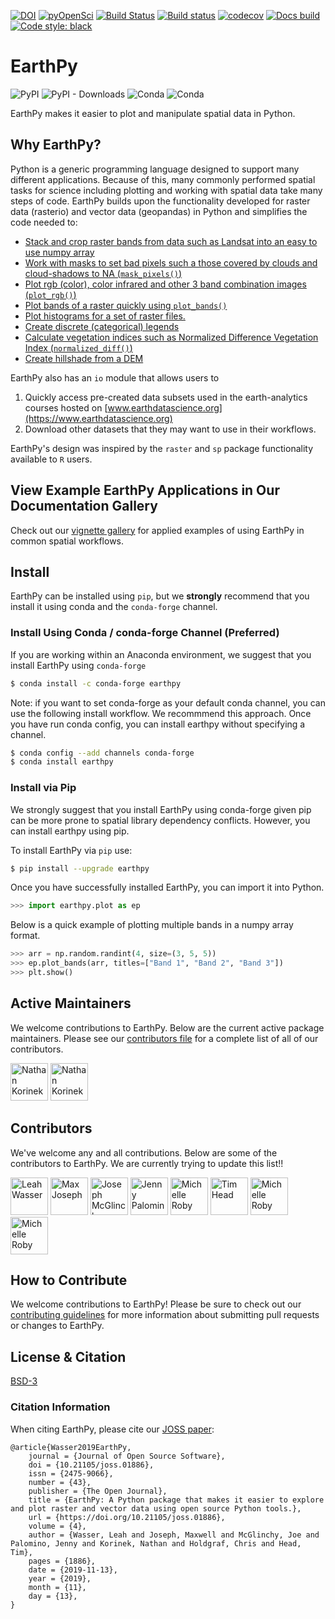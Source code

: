 [![DOI](https://joss.theoj.org/papers/10.21105/joss.01886/status.svg)](https://doi.org/10.21105/joss.01886)
[![pyOpenSci](https://tinyurl.com/y22nb8up)](https://github.com/pyOpenSci/software-review/issues/3)
[![Build Status](https://travis-ci.org/earthlab/earthpy.svg?branch=master)](https://travis-ci.org/earthlab/earthpy)
[![Build status](https://ci.appveyor.com/api/projects/status/xgf5g4ms8qhgtp21?svg=true)](https://ci.appveyor.com/project/earthlab/earthpy)
[![codecov](https://codecov.io/gh/earthlab/earthpy/branch/master/graph/badge.svg)](https://codecov.io/gh/earthlab/earthpy)
[![Docs build](https://readthedocs.org/projects/earthpy/badge/?version=latest)](https://earthpy.readthedocs.io/en/latest/?badge=latest)
[![Code style: black](https://img.shields.io/badge/code%20style-black-000000.svg)](https://img.shields.io/badge/code%20style-black-000000.svg)

# EarthPy

![PyPI](https://img.shields.io/pypi/v/earthpy.svg?color=purple&style=plastic)
![PyPI - Downloads](https://img.shields.io/pypi/dm/earthpy.svg?color=purple&label=pypi%20downloads&style=plastic)
![Conda](https://img.shields.io/conda/v/conda-forge/earthpy.svg?color=purple&style=plastic)
![Conda](https://img.shields.io/conda/dn/conda-forge/earthpy.svg?color=purple&label=conda-forge%20downloads&style=plastic)

EarthPy makes it easier to plot and manipulate spatial data in Python.

## Why EarthPy?

Python is a generic programming language designed to support many different applications. Because of this, many commonly
performed spatial tasks for science including plotting and working with spatial data take many steps of code. EarthPy
builds upon the functionality developed for raster data (rasterio) and vector data (geopandas) in Python and simplifies the
code needed to:

* [Stack and crop raster bands from data such as Landsat into an easy to use numpy array](https://earthpy.readthedocs.io/en/latest/gallery_vignettes/plot_raster_stack_crop.html)
* [Work with masks to set bad pixels such a those covered by clouds and cloud-shadows to NA (`mask_pixels()`)](https://earthpy.readthedocs.io/en/latest/gallery_vignettes/plot_stack_masks.html#sphx-glr-gallery-vignettes-plot-stack-masks-py)
* [Plot rgb (color), color infrared and other 3 band combination images (`plot_rgb()`)](https://earthpy.readthedocs.io/en/latest/gallery_vignettes/plot_rgb.html)
* [Plot bands of a raster quickly using `plot_bands()`](https://earthpy.readthedocs.io/en/latest/gallery_vignettes/plot_bands_functionality.html)
* [Plot histograms for a set of raster files.](https://earthpy.readthedocs.io/en/latest/gallery_vignettes/plot_hist_functionality.html)
* [Create discrete (categorical) legends](https://earthpy.readthedocs.io/en/latest/gallery_vignettes/plot_draw_legend_docs.html)
* [Calculate vegetation indices such as Normalized Difference Vegetation Index (`normalized_diff()`)](https://earthpy.readthedocs.io/en/latest/gallery_vignettes/plot_calculate_classify_ndvi.html)
* [Create hillshade from a DEM](https://earthpy.readthedocs.io/en/latest/gallery_vignettes/plot_dem_hillshade.html)

EarthPy also has an `io` module that allows users to

1. Quickly access pre-created data subsets used in the earth-analytics courses hosted
on [www.earthdatascience.org](https://www.earthdatascience.org)
2. Download other datasets that they may want to use in their workflows.

EarthPy's design was inspired by the `raster` and `sp` package functionality available to `R` users.

## View Example EarthPy Applications in Our Documentation Gallery  

Check out our [vignette gallery](https://earthpy.readthedocs.io/en/latest/gallery_vignettes/index.html) for
applied examples of using EarthPy in common spatial workflows.

## Install

EarthPy can be installed using `pip`, but we **strongly** recommend that you install it using conda and the `conda-forge` channel.

### Install Using Conda / conda-forge Channel (Preferred)

If you are working within an Anaconda environment, we suggest that you install EarthPy using
`conda-forge`

```bash
$ conda install -c conda-forge earthpy
```

Note: if you want to set conda-forge as your default conda channel, you can use the following install workflow.
We recommmend this approach. Once you have run conda config, you can install earthpy without specifying a channel.

```bash
$ conda config --add channels conda-forge
$ conda install earthpy
```


### Install via Pip

We strongly suggest that you install EarthPy using conda-forge given pip can be more prone to 
spatial library dependency conflicts. However, you can install earthpy using pip.

To install EarthPy via `pip` use:

```bash
$ pip install --upgrade earthpy
```

Once you have successfully installed EarthPy, you can import it into Python.

```python
>>> import earthpy.plot as ep
```

Below is a quick example of plotting multiple bands in a numpy array format.

```python
>>> arr = np.random.randint(4, size=(3, 5, 5))
>>> ep.plot_bands(arr, titles=["Band 1", "Band 2", "Band 3"])
>>> plt.show()
```

## Active Maintainers

We welcome contributions to EarthPy. Below are the current active package maintainers. Please see our
[contributors file](https://earthpy.readthedocs.io/en/latest/contributors.html) for a complete list of all
of our contributors.

<a title="Nathan Korinek" href="https://www.github.com/nkorinek"><img width="60" height="60" alt="Nathan Korinek" class="pull-left" src="https://avatars.githubusercontent.com/u/38253680?size=120" /></a>
<a title="Elsa Culler" href="https://github.com/eculler"><img width="60" height="60" alt="Nathan Korinek" class="pull-left" src="https://avatars.githubusercontent.com/u/3465768?v=4?size=120" /></a>


## Contributors

We've welcome any and all contributions. Below are some of the
contributors to EarthPy. We are currently trying to update this list!!

<a title="Leah Wasser" href="https://www.github.com/lwasser"><img width="60" height="60" alt="Leah Wasser" class="pull-left" src="https://avatars.githubusercontent.com/u/7649194?size=120" /></a>
<a title="Max Joseph" href="https://www.github.com/mbjoseph"><img width="60" height="60" alt="Max Joseph" class="pull-left" src="https://avatars.githubusercontent.com/u/2664564?size=120" /></a>
<a title="Joseph McGlinchy" href="https://www.github.com/joemcglinchy"><img width="60" height="60" alt="Joseph McGlinchy" class="pull-left" src="https://avatars.githubusercontent.com/u/4762214?size=120" /></a>
<a title="Jenny Palomino" href="https://www.github.com/jlpalomino"><img width="60" height="60" alt="Jenny Palomino" class="pull-left" src="https://avatars.githubusercontent.com/u/4017492?size=120" /></a>
<a title="Sean Gillies" href="https://www.github.com/sgillies"><img width="60" height="60" alt="Michelle Roby" class="pull-left" src="https://avatars.githubusercontent.com/u/33697?size=120" /></a>
<a title="Tim Head" href="https://www.github.com/betatim"><img width="60" height="60" alt="Tim Head" class="pull-left" src="https://avatars.githubusercontent.com/u/1448859?size=120" /></a>
<a title="Chris Holdgraf" href="https://www.github.com/choldgraf"><img width="60" height="60" alt="Michelle Roby" class="pull-left" src="https://avatars.githubusercontent.com/u/1839645?size=120" /></a>
<a title="Michelle Roby" href="https://www.github.com/mirob9363"><img width="60" height="60" alt="Michelle Roby" class="pull-left" src="https://avatars.githubusercontent.com/u/42818395?size=120" /></a>

## How to Contribute

We welcome contributions to EarthPy! Please be sure to check out our
[contributing guidelines](https://earthpy.readthedocs.io/en/latest/contributing.html)
for more information about submitting pull requests or changes to EarthPy.

## License & Citation

[BSD-3](https://github.com/earthlab/earthpy/blob/master/LICENSE)

### Citation Information

When citing EarthPy, please cite our [JOSS paper](https://doi.org/10.21105/joss.01886):

```
@article{Wasser2019EarthPy,
	journal = {Journal of Open Source Software},
	doi = {10.21105/joss.01886},
	issn = {2475-9066},
	number = {43},
	publisher = {The Open Journal},
	title = {EarthPy: A Python package that makes it easier to explore and plot raster and vector data using open source Python tools.},
	url = {https://doi.org/10.21105/joss.01886},
	volume = {4},
	author = {Wasser, Leah and Joseph, Maxwell and McGlinchy, Joe and Palomino, Jenny and Korinek, Nathan and Holdgraf, Chris and Head, Tim},
	pages = {1886},
	date = {2019-11-13},
	year = {2019},
	month = {11},
	day = {13},
}

```
